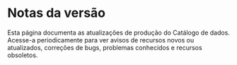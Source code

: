 #  Notas da versão

Esta página documenta as atualizações de produção do Catálogo de dados.
Acesse-a periodicamente para ver avisos de recursos novos ou atualizados,
correções de bugs, problemas conhecidos e recursos obsoletos.

